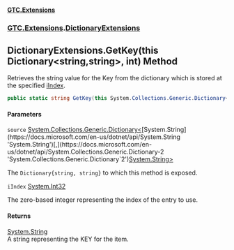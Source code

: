#### [GTC.Extensions](GTCExtensions.md 'GTC Extensions')
### [GTC.Extensions](GTCExtensions.md#GTC.Extensions 'GTC.Extensions').[DictionaryExtensions](DictionaryExtensions.md 'GTC.Extensions.DictionaryExtensions')

## DictionaryExtensions.GetKey(this Dictionary<string,string>, int) Method

Retrieves the string value for the Key from the dictionary which is stored at the specified [iIndex](DictionaryExtensions.GetKey(thisDictionary_string,string_,int).md#GTC.Extensions.DictionaryExtensions.GetKey(thisSystem.Collections.Generic.Dictionary_string,string_,int).iIndex 'GTC.Extensions.DictionaryExtensions.GetKey(this System.Collections.Generic.Dictionary<string,string>, int).iIndex').

```csharp
public static string GetKey(this System.Collections.Generic.Dictionary<string,string> source, int iIndex);
```
#### Parameters

<a name='GTC.Extensions.DictionaryExtensions.GetKey(thisSystem.Collections.Generic.Dictionary_string,string_,int).source'></a>

`source` [System.Collections.Generic.Dictionary&lt;](https://docs.microsoft.com/en-us/dotnet/api/System.Collections.Generic.Dictionary-2 'System.Collections.Generic.Dictionary`2')[System.String](https://docs.microsoft.com/en-us/dotnet/api/System.String 'System.String')[,](https://docs.microsoft.com/en-us/dotnet/api/System.Collections.Generic.Dictionary-2 'System.Collections.Generic.Dictionary`2')[System.String](https://docs.microsoft.com/en-us/dotnet/api/System.String 'System.String')[&gt;](https://docs.microsoft.com/en-us/dotnet/api/System.Collections.Generic.Dictionary-2 'System.Collections.Generic.Dictionary`2')

The `Dictionary{string, string}` to which this method is exposed.

<a name='GTC.Extensions.DictionaryExtensions.GetKey(thisSystem.Collections.Generic.Dictionary_string,string_,int).iIndex'></a>

`iIndex` [System.Int32](https://docs.microsoft.com/en-us/dotnet/api/System.Int32 'System.Int32')

The zero-based integer representing the index of the entry to use.

#### Returns
[System.String](https://docs.microsoft.com/en-us/dotnet/api/System.String 'System.String')  
A string representing the KEY for the item.